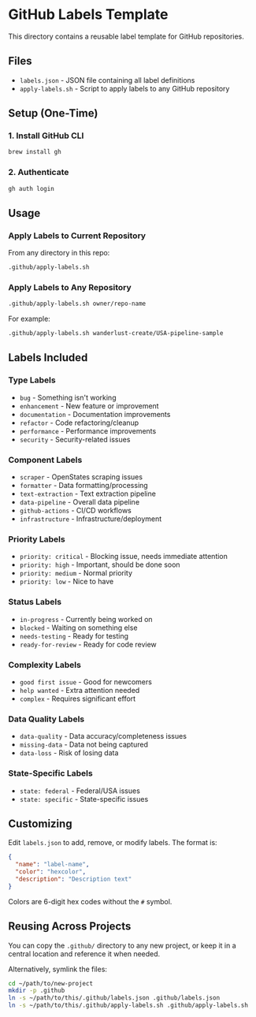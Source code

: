 # GitHub Labels Template

This directory contains a reusable label template for GitHub repositories.

## Files

- `labels.json` - JSON file containing all label definitions
- `apply-labels.sh` - Script to apply labels to any GitHub repository

## Setup (One-Time)

### 1. Install GitHub CLI

```bash
brew install gh
```

### 2. Authenticate

```bash
gh auth login
```

## Usage

### Apply Labels to Current Repository

From any directory in this repo:

```bash
.github/apply-labels.sh
```

### Apply Labels to Any Repository

```bash
.github/apply-labels.sh owner/repo-name
```

For example:

```bash
.github/apply-labels.sh wanderlust-create/USA-pipeline-sample
```

## Labels Included

### Type Labels

- `bug` - Something isn't working
- `enhancement` - New feature or improvement
- `documentation` - Documentation improvements
- `refactor` - Code refactoring/cleanup
- `performance` - Performance improvements
- `security` - Security-related issues

### Component Labels

- `scraper` - OpenStates scraping issues
- `formatter` - Data formatting/processing
- `text-extraction` - Text extraction pipeline
- `data-pipeline` - Overall data pipeline
- `github-actions` - CI/CD workflows
- `infrastructure` - Infrastructure/deployment

### Priority Labels

- `priority: critical` - Blocking issue, needs immediate attention
- `priority: high` - Important, should be done soon
- `priority: medium` - Normal priority
- `priority: low` - Nice to have

### Status Labels

- `in-progress` - Currently being worked on
- `blocked` - Waiting on something else
- `needs-testing` - Ready for testing
- `ready-for-review` - Ready for code review

### Complexity Labels

- `good first issue` - Good for newcomers
- `help wanted` - Extra attention needed
- `complex` - Requires significant effort

### Data Quality Labels

- `data-quality` - Data accuracy/completeness issues
- `missing-data` - Data not being captured
- `data-loss` - Risk of losing data

### State-Specific Labels

- `state: federal` - Federal/USA issues
- `state: specific` - State-specific issues

## Customizing

Edit `labels.json` to add, remove, or modify labels. The format is:

```json
{
  "name": "label-name",
  "color": "hexcolor",
  "description": "Description text"
}
```

Colors are 6-digit hex codes without the `#` symbol.

## Reusing Across Projects

You can copy the `.github/` directory to any new project, or keep it in a central location and reference it when needed.

Alternatively, symlink the files:

```bash
cd ~/path/to/new-project
mkdir -p .github
ln -s ~/path/to/this/.github/labels.json .github/labels.json
ln -s ~/path/to/this/.github/apply-labels.sh .github/apply-labels.sh
```
